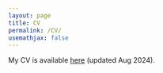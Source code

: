 ```yaml
---
layout: page
title: CV
permalink: /CV/
usemathjax: false
---
```


My CV is available [here](/images/CV_Hongwan_Liu.pdf) (updated Aug 2024). 